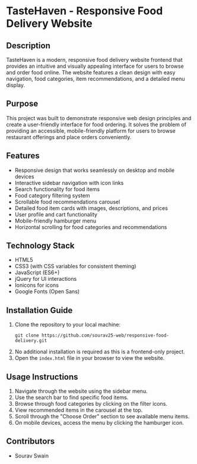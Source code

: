 # TasteHaven - Responsive Food Delivery Website

## Description
TasteHaven is a modern, responsive food delivery website frontend that provides an intuitive and visually appealing interface for users to browse and order food online. The website features a clean design with easy navigation, food categories, item recommendations, and a detailed menu display.

## Purpose
This project was built to demonstrate responsive web design principles and create a user-friendly interface for food ordering. It solves the problem of providing an accessible, mobile-friendly platform for users to browse restaurant offerings and place orders conveniently.

## Features
- Responsive design that works seamlessly on desktop and mobile devices
- Interactive sidebar navigation with icon links
- Search functionality for food items
- Food category filtering system
- Scrollable food recommendations carousel
- Detailed food item cards with images, descriptions, and prices
- User profile and cart functionality
- Mobile-friendly hamburger menu
- Horizontal scrolling for food categories and recommendations

## Technology Stack
- HTML5
- CSS3 (with CSS variables for consistent theming)
- JavaScript (ES6+)
- jQuery for UI interactions
- Ionicons for icons
- Google Fonts (Open Sans)

## Installation Guide
1. Clone the repository to your local machine:
   ```
   git clone https://github.com/sourav25-web/responsive-food-delivery.git
   ```
2. No additional installation is required as this is a frontend-only project.
3. Open the `index.html` file in your browser to view the website.

## Usage Instructions
1. Navigate through the website using the sidebar menu.
2. Use the search bar to find specific food items.
3. Browse through food categories by clicking on the filter icons.
4. View recommended items in the carousel at the top.
5. Scroll through the "Choose Order" section to see available menu items.
6. On mobile devices, access the menu by clicking the hamburger icon.

## Contributors
- Sourav Swain
